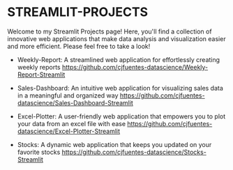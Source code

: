 # STREAMLIT-PROJECTS

Welcome to my Streamlit Projects page! Here, you'll find a collection of innovative web applications that make data analysis and visualization easier and more efficient. Please feel free to take a look! 

- Weekly-Report: A streamlined web application for effortlessly creating weekly reports https://github.com/cjfuentes-datascience/Weekly-Report-Streamlit

- Sales-Dashboard: An intuitive web application for visualizing sales data in a meaningful and organized way https://github.com/cjfuentes-datascience/Sales-Dashboard-Streamlit

- Excel-Plotter: A user-friendly web application that empowers you to plot your data from an excel file with ease https://github.com/cjfuentes-datascience/Excel-Plotter-Streamlit

- Stocks: A dynamic web application that keeps you updated on your favorite stocks https://github.com/cjfuentes-datascience/Stocks-Streamlit
